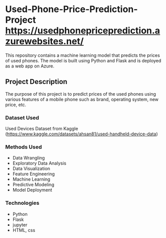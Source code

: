 # Used-Phone-Price-Prediction-Project https://usedphonepriceprediction.azurewebsites.net/

This repository contains a machine learning model that predicts the prices of used phones. The model is built using Python and Flask and is deployed as a web app on Azure.

## Project Description
The purpose of this project is to predict prices of the used phones using various features of a mobile phone such as brand, operating system, new price, etc.

### Dataset Used
Used Devices Dataset from Kaggle (https://www.kaggle.com/datasets/ahsan81/used-handheld-device-data)

### Methods Used
* Data Wrangling
* Exploratory Data Analysis
* Data Visualization
* Feature Engineering
* Machine Learning
* Predictive Modeling
* Model Deployment

### Technologies
* Python
* Flask
* jupyter
* HTML, css
